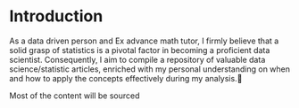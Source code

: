 

# Introduction
As a data driven person and Ex advance math tutor, I firmly believe that a solid grasp of statistics is a pivotal factor in becoming a proficient data scientist. Consequently, I aim to compile a repository of valuable data science/statistic articles, enriched with my personal understanding on when and how to apply the concepts effectively during my analysis.👾   

Most of the content will be sourced 
 
